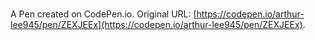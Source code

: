 # 

A Pen created on CodePen.io. Original URL: [https://codepen.io/arthur-lee945/pen/ZEXJEEx](https://codepen.io/arthur-lee945/pen/ZEXJEEx).


